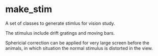 # make_stim

A set of classes to generate stimlus for vision study.

The stimulus include drift gratings and moving bars.

Sphericial correction can be applied for very large screen before the animals, in which situation the normal stimulus is distorted in the view.
